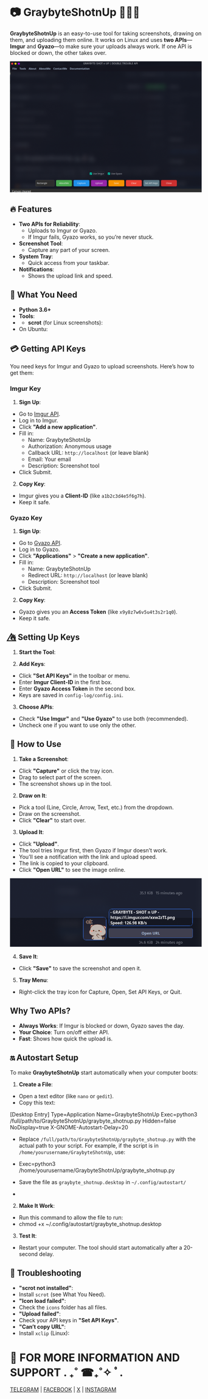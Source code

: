# 📷 GraybyteShotnUp 🦾🗿🦾

**GraybyteShotnUp** is an easy-to-use tool for taking screenshots, drawing on them, and uploading them online. It works on Linux and uses **two APIs**—**Imgur** and **Gyazo**—to make sure your uploads always work. If one API is blocked or down, the other takes over.

![Preview](./preview-window.png)

## 🔥 Features

* **Two APIs for Reliability**:
  * Uploads to Imgur or Gyazo.
  * If Imgur fails, Gyazo works, so you’re never stuck.
* **Screenshot Tool**:
  * Capture any part of your screen.
* **System Tray**:
  * Quick access from your taskbar.
* **Notifications**:
  * Shows the upload link and speed.

## 🤔 What You Need

* **Python 3.6+**
* **Tools**:
* * **scrot** (for Linux screenshots):
* On Ubuntu:


## 💳 Getting API Keys

You need keys for Imgur and Gyazo to upload screenshots. Here’s how to get them:

### Imgur Key

1. **Sign Up**:
* Go to [Imgur API](https://api.imgur.com/oauth2/addclient).
* Log in to Imgur.
* Click **"Add a new application"**.
* Fill in:
  * Name: GraybyteShotnUp
  * Authorization: Anonymous usage
  * Callback URL: `http://localhost` (or leave blank)
  * Email: Your email
  * Description: Screenshot tool
* Click Submit.

2. **Copy Key**:
* Imgur gives you a **Client-ID** (like `a1b2c3d4e5f6g7h`).
* Keep it safe.

### Gyazo Key

1. **Sign Up**:
* Go to [Gyazo API](https://gyazo.com/api).
* Log in to Gyazo.
* Click **"Applications"** > **"Create a new application"**.
* Fill in:
  * Name: GraybyteShotnUp
  * Redirect URL: `http://localhost` (or leave blank)
  * Description: Screenshot tool
* Click Submit.

2. **Copy Key**:
* Gyazo gives you an **Access Token** (like `x9y8z7w6v5u4t3s2r1q0`).
* Keep it safe.

## 🔥⃤ Setting Up Keys

1. **Start the Tool**:


2. **Add Keys**:
* Click **"Set API Keys"** in the toolbar or menu.
* Enter **Imgur Client-ID** in the first box.
* Enter **Gyazo Access Token** in the second box.
* Keys are saved in `config-log/config.ini`.

3. **Choose APIs**:
* Check **"Use Imgur"** and **"Use Gyazo"** to use both (recommended).
* Uncheck one if you want to use only the other.

## 🗿 How to Use

1. **Take a Screenshot**:
* Click **"Capture"** or click the tray icon.
* Drag to select part of the screen.
* The screenshot shows up in the tool.

2. **Draw on It**:
* Pick a tool (Line, Circle, Arrow, Text, etc.) from the dropdown.
* Draw on the screenshot.
* Click **"Clear"** to start over.

3. **Upload It**:
* Click **"Upload"**.
* The tool tries Imgur first, then Gyazo if Imgur doesn’t work.
* You’ll see a notification with the link and upload speed.
* The link is copied to your clipboard.
* Click **"Open URL"** to see the image online.

![Preview](./notificaion-window.png)

4. **Save It**:
* Click **"Save"** to save the screenshot and open it.

5. **Tray Menu**:
* Right-click the tray icon for Capture, Open, Set API Keys, or Quit.

## Why Two APIs?

* **Always Works**: If Imgur is blocked or down, Gyazo saves the day.
* **Your Choice**: Turn on/off either API.
* **Fast**: Shows how quick the upload is.


## 🔛 Autostart Setup

To make **GraybyteShotnUp** start automatically when your computer boots:

1. **Create a File**:
* Open a text editor (like `nano` or `gedit`).
* Copy this text:

[Desktop Entry]
Type=Application
Name=GraybyteShotnUp
Exec=python3 /full/path/to/GraybyteShotnUp/graybyte_shotnup.py
Hidden=false
NoDisplay=true
X-GNOME-Autostart-Delay=20

* Replace `/full/path/to/GraybyteShotnUp/graybyte_shotnup.py` with the actual path to your script. For example, if the script is in `/home/yourusername/GraybyteShotnUp`, use:

* Exec=python3 /home/yourusername/GraybyteShotnUp/graybyte_shotnup.py

* Save the file as `graybyte_shotnup.desktop` in `~/.config/autostart/`
* 
2. **Make It Work**:
* Run this command to allow the file to run:
* chmod +x ~/.config/autostart/graybyte_shotnup.desktop

3. **Test It**:
* Restart your computer. The tool should start automatically after a 20-second delay.


## 🚨 Troubleshooting

* **"scrot not installed"**:
* Install `scrot` (see What You Need).
* **"Icon load failed"**:
* Check the `icons` folder has all files.
* **"Upload failed"**:
* Check your API keys in **"Set API Keys"**.
* **"Can’t copy URL"**:
* Install `xclip` (Linux):


# 📨 FOR MORE INFORMATION AND SUPPORT . ₊˚ ☎︎₊˚✧ ﾟ.

[TELEGRAM](https://t.me/rex_cc) | 
[FACEBOOK](https://www.facebook.com/graybyt3) | 
[X](https://x.com/gray_byte) | 
[INSTAGRAM](https://www.instagram.com/gray_byte)
